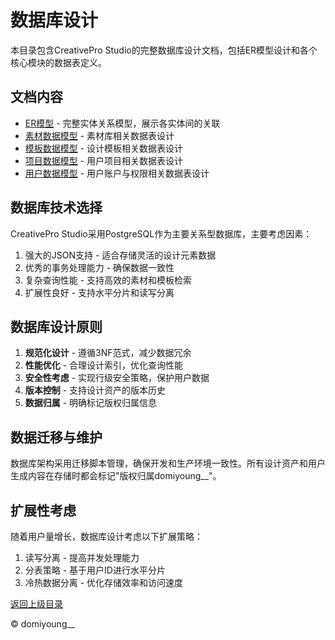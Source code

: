 # 数据库设计

本目录包含CreativePro Studio的完整数据库设计文档，包括ER模型设计和各个核心模块的数据表定义。

## 文档内容

- [ER模型](ER模型.md) - 完整实体关系模型，展示各实体间的关联
- [素材数据模型](素材数据模型.md) - 素材库相关数据表设计
- [模板数据模型](模板数据模型.md) - 设计模板相关数据表设计
- [项目数据模型](项目数据模型.md) - 用户项目相关数据表设计
- [用户数据模型](用户数据模型.md) - 用户账户与权限相关数据表设计

## 数据库技术选择

CreativePro Studio采用PostgreSQL作为主要关系型数据库，主要考虑因素：

1. 强大的JSON支持 - 适合存储灵活的设计元素数据
2. 优秀的事务处理能力 - 确保数据一致性
3. 复杂查询性能 - 支持高效的素材和模板检索
4. 扩展性良好 - 支持水平分片和读写分离

## 数据库设计原则

1. **规范化设计** - 遵循3NF范式，减少数据冗余
2. **性能优化** - 合理设计索引，优化查询性能
3. **安全性考虑** - 实现行级安全策略，保护用户数据
4. **版本控制** - 支持设计资产的版本历史
5. **数据归属** - 明确标记版权归属信息

## 数据迁移与维护

数据库架构采用迁移脚本管理，确保开发和生产环境一致性。所有设计资产和用户生成内容在存储时都会标记"版权归属domiyoung__"。

## 扩展性考虑

随着用户量增长，数据库设计考虑以下扩展策略：

1. 读写分离 - 提高并发处理能力
2. 分表策略 - 基于用户ID进行水平分片
3. 冷热数据分离 - 优化存储效率和访问速度

[返回上级目录](../README.md)

© domiyoung__ 